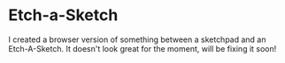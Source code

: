 # Etch-a-Sketch

I created a browser version of something between a sketchpad and an Etch-A-Sketch. It doesn't look great for the moment, will be fixing it soon!
